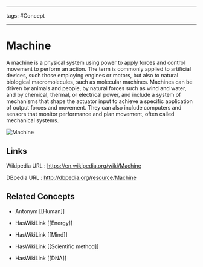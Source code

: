 




---

tags: #Concept

---
# Machine


A machine is a physical system using power to apply forces and control movement to perform an action. The term is commonly applied to artificial devices, such those employing engines or motors, but also to natural biological macromolecules, such as molecular machines. Machines can be driven by animals and people, by natural forces such as wind and water, and by chemical, thermal, or electrical power, and include a system of mechanisms that shape the actuator input to achieve a specific application of output forces and movement. They can also include computers and sensors that monitor performance and plan movement, often called mechanical systems.

![Machine](http://commons.wikimedia.org/wiki/Special:FilePath/Honda_RA168E_engine_rear_Honda_Collection_Hall.jpg?width=300)


## Links


Wikipedia URL : https://en.wikipedia.org/wiki/Machine

DBpedia URL : http://dbpedia.org/resource/Machine


## Related Concepts


- Antonym [[Human]]

- HasWikiLink [[Energy]]

- HasWikiLink [[Mind]]

- HasWikiLink [[Scientific method]]

- HasWikiLink [[DNA]]